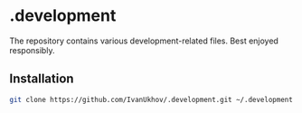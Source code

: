 # .development

The repository contains various development-related files. Best enjoyed
responsibly.

## Installation

```bash
git clone https://github.com/IvanUkhov/.development.git ~/.development && make -C ~/.development
```

